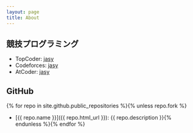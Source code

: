 ```yaml
---
layout: page
title: About
---
```

## 競技プログラミング
* TopCoder: [jasy](https://www.topcoder.com/members/jasy)
* Codeforces: [jasy](http://www.codeforces.com/profile/jasy)
* AtCoder: [jasy](https://atcoder.jp/user/jasy)

## GitHub
{% for repo in site.github.public_repositories %}{% unless repo.fork %}
* [{{ repo.name }}]({{ repo.html_url }}): {{ repo.description }}{% endunless %}{% endfor %}
